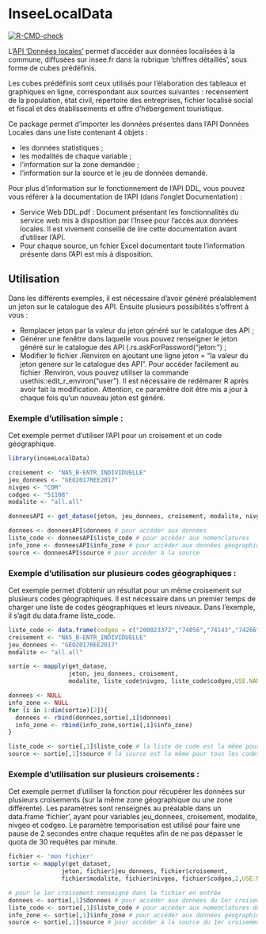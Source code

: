 <!-- README.md is generated from README.Rmd. Please edit that file -->

# InseeLocalData

<!-- badges: start -->

[![R-CMD-check](https://github.com/InseeFrLab/inseeLocalData/workflows/R-CMD-check/badge.svg)](https://github.com/InseeFrLab/inseeLocalData/actions)
<!-- badges: end -->

L’[API ‘Données
locales’](https://api.insee.fr/catalogue/site/themes/wso2/subthemes/insee/pages/item-info.jag?name=DonneesLocales&version=V0.1&provider=insee)
permet d’accéder aux données localisées à la commune, diffusées sur
insee.fr dans la rubrique ‘chiffres détaillés’, sous forme de cubes
prédéfinis.

Les cubes prédéfinis sont ceux utilisés pour l’élaboration des tableaux
et graphiques en ligne, correspondant aux sources suivantes :
recensement de la population, état civil, répertoire des entreprises,
fichier localisé social et fiscal et des établissements et offre
d’hébergement touristique.

Ce package permet d’importer les données présentes dans l’API Données
Locales dans une liste contenant 4 objets :

  - les données statistiques ;
  - les modalités de chaque variable ;
  - l’information sur la zone demandée ;
  - l’information sur la source et le jeu de données demandé.

Pour plus d’information sur le fonctionnement de l’API DDL, vous pouvez
vous référer à la documentation de l’API (dans l’onglet Documentation) :

  - Service Web DDL.pdf : Document présentant les fonctionnalités du
    service web mis à disposition par l’Insee pour l’accès aux données
    locales. Il est vivement conseillé de lire cette documentation avant
    d’utiliser l’API.
  - Pour chaque source, un fchier Excel documentant toute l’information
    présente dans l’API est mis à disposition.

## Utilisation

Dans les différents exemples, il est nécessaire d’avoir généré
préalablement un jeton sur le catalogue des API. Ensuite plusieurs
possibilités s’offrent à vous :

  - Remplacer jeton par la valeur du jeton généré sur le catalogue des
    API ;
  - Générer une fenêtre dans laquelle vous pouvez renseigner le jeton
    généré sur le catalogue des API (.rs.askForPassword(“jeton:”) ;
  - Modifier le fichier .Renviron en ajoutant une ligne jeton = “la
    valeur du jeton genere sur le catalogue des API”. Pour accéder
    facilement au fichier .Renviron, vous pouvez utiliser la commande
    usethis::edit\_r\_environ(“user”). Il est nécessaire de redémarer R
    après avoir fait la modification. Attention, ce paramètre doit être
    mis a jour à chaque fois qu’un nouveau jeton est généré.

### Exemple d’utilisation simple :

Cet exemple permet d’utiliser l’API pour un croisement et un code
géographique.

``` r
library(inseeLocalData)

croisement <- "NA5_B-ENTR_INDIVIDUELLE"
jeu_donnees <- "GEO2017REE2017"
nivgeo <- "COM"
codgeo <- "51108"
modalite <- "all.all"

donneesAPI <- get_datase(jeton, jeu_donnees, croisement, modalite, nivgeo, codgeo)

donnees <- donneesAPI$donnees # pour accéder aux données
liste_code <- donneesAPI$liste_code # pour accéder aux nomenclatures
info_zone <- donneesAPI$info_zone # pour accéder aux données géographiques
source <- donneesAPI$source # pour accéder à la source
```

### Exemple d’utilisation sur plusieurs codes géographiques :

Cet exemple permet d’obtenir un résultat pour un même croisement sur
plusieurs codes géographiques. Il est nécessaire dans un premier temps
de charger une liste de codes géographiques et leurs niveaux. Dans
l’exemple, il s’agit du data.frame liste\_code.

``` r
liste_code <- data.frame(codgeo = c("200023372","74056","74143","74266","74290"), nivgeo = c("EPCI","COM","COM","COM","COM"))
croisement <- "NA5_B-ENTR_INDIVIDUELLE"
jeu_donnees <- "GEO2017REE2017"
modalite <- "all.all"

sortie <- mapply(get_datase,
                 jeton, jeu_donnees, croisement, 
                 modalite, liste_code$nivgeo, liste_code$codgeo,USE.NAMES = TRUE)

donnees <- NULL
info_zone <- NULL
for (i in 1:dim(sortie)[2]){
  donnees <- rbind(donnees,sortie[,i]$donnees)
  info_zone <- rbind(info_zone,sortie[,i]$info_zone)
}

liste_code <- sortie[,1]$liste_code # la liste de code est la même pour tous les codes géographiques
source <- sortie[,1]$source # la source est la même pour tous les codes géographiques
```

### Exemple d’utilisation sur plusieurs croisements :

Cet exemple permet d’utiliser la fonction pour récupérer les données sur
plusieurs croisements (sur la même zone géographique ou une zone
différente). Les paramètres sont renseignés au préalable dans un
data.frame ‘fichier’, ayant pour variables jeu\_donnees, croisement,
modalite, nivgeo et codgeo. Le paramètre temporisation est utilisé pour
faire une pause de 2 secondes entre chaque requêtes afin de ne pas
dépasser le quota de 30 requêtes par minute.

``` r
fichier <- 'mon fichier'
sortie <- mapply(get_dataset,
               jeton, fichier$jeu_donnees, fichier$croisement, 
               fichier$modalite, fichier$nivgeo, fichier$codgeo,2,USE.NAMES = TRUE)

# pour le 1er croisement renseigné dans le fichier en entrée
donnees <- sortie[,1]$donnees # pour accéder aux données du 1er croisement renseigné dans le fichier
liste_code <- sortie[,1]$liste_code # pour accéder aux nomenclatures du 1er croisement renseigné dans le fichier
info_zone <- sortie[,1]$info_zone # pour accéder aux données géographiques du 1er croisement renseigné dans le fichier
source <- sortie[,1]$source # pour accéder à la source du 1er croisement renseigné dans le fichier
```
